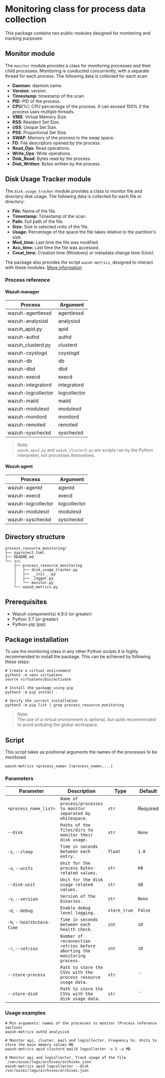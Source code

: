 # Monitoring class for process data collection

This package contains two public modules designed for monitoring and tracking purposes:

## Monitor module

The `monitor` module provides a class for monitoring processes and their child processes. Monitoring is conducted concurrently, with a separate thread for each process. The following data is collected for each scan:

   - **Daemon**: daemon name.
   - **Version**: version.
   - **Timestamp**: timestamp of the scan.
   - **PID**: PID of the process.
   - **CPU**(%): CPU percentage of the process. It can exceed 100% if the process uses multiple threads.
   - **VMS**: Virtual Memory Size.
   - **RSS**: Resident Set Size.
   - **USS**: Unique Set Size.
   - **PSS**: Proportional Set Size.
   - **SWAP**: Memory of the process in the swap space.
   - **FD**: File descriptors opened by the process.
   - **Read_Ops**: Read operations.
   - **Write_Ops**: Write operations.
   - **Disk_Read**: Bytes read by the process.
   - **Disk_Written**: Bytes written by the process.

## Disk Usage Tracker module

The `disk_usage_tracker` module provides a class to monitor file and directory disk usage. The following data is collected for each file or directory:

- **File:** Name of the file.
- **Timestamp:** Timestamp of the scan.
- **Path:** Full path of the file.
- **Size:** Size in selected units of the file.
- **Usage:** Percentage of the space the file takes relative to the partition's size.
- **Mod_time:** Last time the file was modified.
- **Acc_time:** Last time the file was accessed.
- **Creat_time:** Creation time (Windows) or metadata change time (Unix).

The package also provides the script `wazuh-metrics`, designed to interact with these modules. [More information](#script)
 
### Process reference

#### Wazuh manager

| Process | Argument |
| ------- | -------- |
| wazuh-agentlessd | agentlessd |
| wazuh-analysisd | analysisd |
| wazuh_apid.py | apid |
| wazuh-authd | authd |
| wazuh_clusterd.py | clusterd |
| wazuh-csyslogd | csyslogd |
| wazuh-db | db |
| wazuh-dbd | dbd |
| wazuh-execd | execd |
| wazuh-integratord | integratord |
| wazuh-logcollector | logcollector |
| wazuh-maild | maild |
| wazuh-modulesd | modulesd |
| wazuh-monitord | monitord |
| wazuh-remoted | remoted |
| wazuh-syscheckd | syscheckd |

> Note:  
> `wazuh_apid.py` and `wazuh_clusterd.py` are scripts run by the Python interpreter, not processes themselves.

#### Wazuh agent

| Process | Argument |
| ------- | -------- |
| wazuh-agentd | agentd |
| wazuh-execd | execd |
| wazuh-logcollector | logcollector |
| wazuh-modulesd | modulesd |
| wazuh-syscheckd | syscheckd |


## Directory structure

```shell script
process_resource_monitoring/
├── pyproject.toml
├── README.md
└── src
    ├── process_resource_monitoring
    │   ├── disk_usage_tracker.py
    │   ├── __init__.py
    │   ├── _logger.py
    │   └── monitor.py
    └── wazuh_metrics.py
```


## Prerequisites

- Wazuh component(s) 4.9.0 (or greater)
- Python 3.7 (or greater)
- Python-pip (pip)


## Package installation

To use the monitoring class in any other Python scripts it is highly recommended to install the package. This can be achieved by following these steps:

```shell script
# Create a virtual environment
python3 -m venv virtualenv
source virtualenv/bin/activate

# Install the package using pip
python3 -m pip install .

# Verify the correct installation
python3 -m pip list | grep process_resource_monitoring
```

> Note:  
> The use of a virtual environment is optional, but quite recommended to avoid polluting the global workspace.


## Script

This script takes as positional arguments the names of the processes to be monitored.

```shell script
wazuh-metrics <process_name> [<process_name>,...]
```

### Parameters


| Parameter | Description | Type | Default |
| --------- | ----------- | ---- | ------- |
| `<process_name_list>` | `Name of process/processes to monitor separated by whitespace.` | `str` | Required |
| `--disk` | `Paths of the files/dirs to monitor their disk usage.` | `str` | `None` |
| `-s`, `--sleep` | `Time in seconds between each entry.` | `float` | `1.0` |
| `-u`, `--units` | `Unit for the process bytes-related values.` | `str` | `KB` |
| `--disk-unit` | `Unit for the disk usage related values.` | `str` | `GB` |
| `-v`, `--version` | `Version of the binaries.` | `str` | `None` |
| `-d`, `--debug` | `Enable debug level logging.` | `store_true` | `False` |
| `-H`, `--healthcheck-time` | `Time in seconds between each health check.` | `int` | `10` |
| `-r`, `--retries` | `Number of reconnection retries before aborting the monitoring process.` | `int` | `10` |
| `--store-process` | `Path to store the CSVs with the process resource usage data.` | `str` | `` |
| `--store-disk` | `Path to store the CSVs with the disk usage data.` | `str` | `` |


### Usage examples

```shell script
# Min arguments: names of the processes to monitor (Process reference section)
wazuh-metrics authd analysisd

# Monitor api, cluster, mail and logcollector. Frequency 5s. Units to store the main memory values MB
wazuh-metrics apid clusterd maild logcollector -s 5 -u MB

# Monitor api and logcollector. Track usage of the file `/var/ossec/logs/archives/archives.json`
wazuh-metrics apid logcollector --disk /var/ossec/logs/archives/archives.json
```
